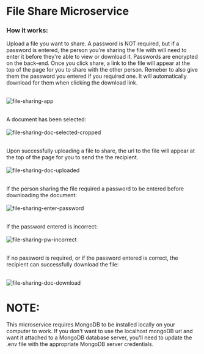 # File Share Microservice
### How it works: <br/>
Upload a file you want to share. A password is NOT required, but if a password is entered, the person you're sharing the file with will need to enter it before
they're able to view or download it. Passwords are encrypted on the back-end. Once you click share, a link to the file will appear at the top of the page for you 
to share with the other person. Remeber to also give them the password you entered if you required one. It will automatically download for them when clicking the 
download link.<br/><br/>

![file-sharing-app](https://user-images.githubusercontent.com/75797321/216910439-c47c283c-d806-4ff7-b92f-999e001c26b0.png)
<br/><br/>

A document has been selected:
<br/><br/>
![file-sharing-doc-selected-cropped](https://user-images.githubusercontent.com/75797321/216909370-265357e4-9a75-47bc-b1ea-67ae7223e800.png)
<br/> <br/>

Upon successfully uploading a file to share, the url to the file will appear at the top of the page for you to send the the recipient. <br/><br/>
![file-sharing-doc-uploaded](https://user-images.githubusercontent.com/75797321/216910731-78a084df-d30f-46ee-9fcd-d43a2766b419.png)
<br/><br/>

If the person sharing the file required a password to be entered before downloading the document:
<br/><br/>
![file-sharing-enter-password](https://user-images.githubusercontent.com/75797321/216910818-8f957a3b-25d7-4971-b12c-70f5665d497b.png)
<br/><br/>

If the password entered is incorrect:
<br/><br/>
![file-sharing-pw-incorrect](https://user-images.githubusercontent.com/75797321/216910877-1d77d208-2c5a-4bf9-b866-87b74dc9a279.png)
<br/><br/>

If no password is required, or if the password entered is correct, the recipient can successfully download the file:
<br/><br/>

![file-sharing-doc-download](https://user-images.githubusercontent.com/75797321/216912543-90afcc1b-892b-4c40-85b1-5adecb461293.png)

# NOTE:
This microservice requires MongoDB to be installed locally on your computer to work. If you don't want to use the localhost mongoDB url and want it attached to a
MongoDB database server, you'll need to update the .env file with the appropriate MongoDB server credentials.
